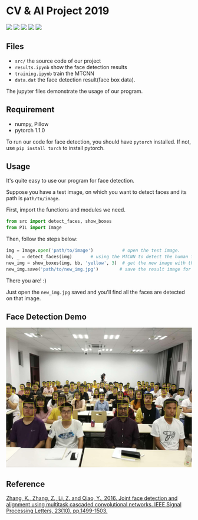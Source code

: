 # CV & AI Project 2019


![](https://img.shields.io/badge/python-3.7-brightgreen.svg)
![](https://img.shields.io/pypi/l/numpy.svg)
![](https://img.shields.io/github/languages/code-size/2foil/cv2019.svg)
![](https://img.shields.io/pypi/format/torch.svg)
![](https://img.shields.io/badge/pytorch-1.1.0-brightgreen.svg)

## Files
- `src/` the source code of our project
- `results.ipynb` show the face detection results
- `training.ipynb` train the MTCNN
- `data.dat` the face detection result(face box data).

The jupyter files demonstrate the usage of our program.

## Requirement

- numpy, Pillow
- pytorch 1.1.0

To run our code for face detection, you should have `pytorch` installed.
If not, use `pip install torch` to install pytorch.

## Usage

It's quite easy to use our program for face detection.

Suppose you have a test image, on which you want to detect faces and its path is `path/to/image`.

First, import the functions and modules we need.

```python
from src import detect_faces, show_boxes
from PIL import Image
```

Then, follow the steps below:

```python
img = Image.open('path/to/image')           # open the test image.
bb, _ = detect_faces(img)       # using the MTCNN to detect the human face
new_img = show_boxes(img, bb, 'yellow', 3)  # get the new image with the human face labeled by yellow boxes
new_img.save('path/to/new_img.jpg')        # save the result image for review

```

There you are! :)

Just open the `new_img.jpg` saved and you'll find all the faces are detected on that image.

## Face Detection Demo
![demo](./new_8.JPG)

## Reference

[Zhang, K., Zhang, Z., Li, Z. and Qiao, Y., 2016. Joint face detection and alignment using multitask cascaded convolutional networks. IEEE Signal Processing Letters, 23(10), pp.1499-1503.](https://arxiv.org/abs/1604.02878)

